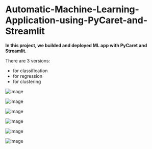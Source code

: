# Automatic-Machine-Learning-Application-using-PyCaret-and-Streamlit

**In this project, we builded and deployed ML app with PyCaret and Streamlit.**

There are 3 versions:

- for classification
- for regression
- for clustering

![image](https://user-images.githubusercontent.com/106476037/202776329-6c4ab126-d211-446a-b4cd-d8c965318b69.png)

![image](https://user-images.githubusercontent.com/106476037/202776391-2283ae94-ea18-4ebb-b4f1-2b6ae0cd1a71.png)

![image](https://user-images.githubusercontent.com/106476037/202776499-e14ab7e0-9357-4d6d-8f1b-66e96b9819f0.png)

![image](https://user-images.githubusercontent.com/106476037/202776622-7cc8b98c-c692-47c6-81b3-886b40e94d80.png)

![image](https://user-images.githubusercontent.com/106876801/202778541-6fd95d14-f613-4f84-b3a4-49fb87b9085a.png)

![image](https://user-images.githubusercontent.com/106876801/202778586-9ce4971e-c3a6-4d40-9feb-e5f98586912e.png)


